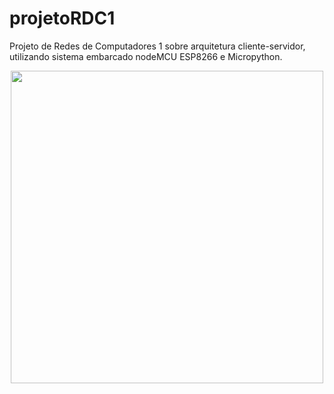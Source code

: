 # projetoRDC1
Projeto de Redes de Computadores 1 sobre arquitetura cliente-servidor, utilizando sistema embarcado nodeMCU ESP8266 e Micropython.


<p align="center">
  <img src="https://www.baudaeletronica.com.br/media/catalog/product/cache/1/image/9df78eab33525d08d6e5fb8d27136e95/n/o/nodemcu_1_1.jpg" width="500px"       height="500px" />
</p>
